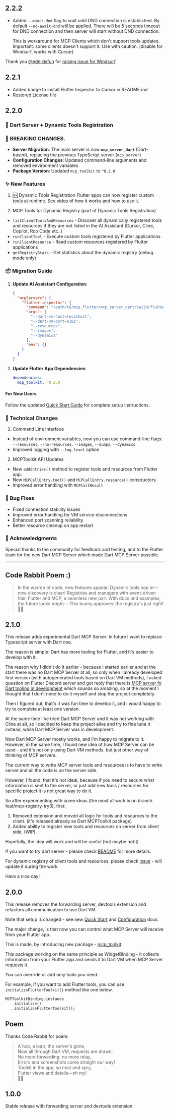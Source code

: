 ## 2.2.2

- Added `--await-dnd` flag to wait until DND connection is established. By default `--no-await-dnd` will be applied.
  There will be 5 seconds timeout for DND connection and then server will start without DND connection.

  This is workaround for MCP Clients which don't support tools updates.
  Important: some clients doesn't support it. Use with caution. (disable for Windsurf, works with Cursor)

Thank you [@ednikisfun](https://github.com/rednikisfun) for [raising issue for Windsurf](https://github.com/Arenukvern/mcp_flutter/issues/51).

## 2.2.1

- Added badge to install Flutter Inspector to Cursor in README.md
- Restored License file

## 2.2.0

### 🎉 Dart Server + Dynamic Tools Registration

### 🔄 BREAKING CHANGES.

- **Server Migration**: The main server is now **`mcp_server_dart`** (Dart-based), replacing the previous TypeScript server (`mcp_server`)
- **Configuration Changes**: Updated command-line arguments and removed environment variables
- **Package Version**: Updated `mcp_toolkit` to `^0.2.0`

### ✨ New Features

1. 🆕 Dynamic Tools Registration
   Flutter apps can now register custom tools at runtime.
   See [video](https://www.youtube.com/watch?v=Qog3x2VcO98) of how it works and how to use it.

2. MCP Tools for Dynamic Registry (part of Dynamic Tools Registration)

- `listClientToolsAndResources` - Discover all dynamically registered tools and resources if they are not listed in the AI Assistant (Cursor, Cline, Copilot, Roo Code etc..)
- `runClientTool` - Execute custom tools registered by Flutter applications
- `runClientResource` - Read custom resources registered by Flutter applications
- `getRegistryStats` - Get statistics about the dynamic registry (debug mode only)

### 📦 Migration Guide

1. **Update AI Assistant Configuration**:

   ```json
   {
     "mcpServers": {
       "flutter-inspector": {
         "command": "/path/to/mcp_flutter/mcp_server_dart/build/flutter_inspector_mcp",
         "args": [
           "--dart-vm-host=localhost",
           "--dart-vm-port=8181",
           "--resources",
           "--images",
           "--dynamics"
         ],
         "env": {}
       }
     }
   }
   ```

2. **Update Flutter App Dependencies**:
   ```yaml
   dependencies:
     mcp_toolkit: ^0.2.0
   ```

#### For New Users

Follow the updated [Quick Start Guide](QUICK_START.md) for complete setup instructions.

### 🔧 Technical Changes

1. Command Line Interface

- Instead of environment variables, now you can use command-line flags: `--resources`, `--no-resources`, `--images`, `--dumps`, `--dynamics`
- Improved logging with `--log-level` option

2. MCPToolkit API Updates

- New `addEntries()` method to register tools and resources from Flutter app.
- New `MCPCallEntry.tool()` and `MCPCallEntry.resource()` constructors
- Improved error handling with `MCPCallResult`

### 🐛 Bug Fixes

- Fixed connection stability issues
- Improved error handling for VM service disconnections
- Enhanced port scanning reliability
- Better resource cleanup on app restart

### 🙏 Acknowledgments

Special thanks to the community for feedback and testing, and to the Flutter team for the new Dart MCP Server which made Dart MCP Server possible.

---

## Code Rabbit Poem :)

> In the warren of code, new features appear,
> Dynamic tools hop in—now discovery is clear!
> Registries and managers with event-driven flair,
> Flutter and MCP, a seamless new pair.
> With docs and examples, the future looks bright—
> This bunny approves: the registry's just right!
> 🐇✨

## 2.1.0

This release adds experimental Dart MCP Server.
In future I want to replace Typescript server with Dart one.

The reason is simple: Dart has more tooling for Flutter, and it's easier to develop with it.

The reason why I didn't do it earlier - because I started earlier and at the start there was no Dart MCP Server at all, so only when I already developed first version (with autogenerated tools based on Dart VM methods), I asked question on Flutter Discord server and got reply that there is [MCP server fo Dart tooling in development](https://discord.com/channels/608014603317936148/1159561514072690739/1362482189131841718) which sounds so amazing, so at the moment I thought that I don't need to do it myself and stop the project completely.

Then I figured out, that's it was fun time to develop it, and I would happy to try to complete at least one version.

At the same time I've tried Dart MCP Server and it was not working with Cline at all, so I decided to keep the project alive and try to fine tune it instead, while Dart MCP Server was in development.

Now Dart MCP Server mostly works, and I'm happy to migrate to it. However, in the same time, I found new idea of how MCP Server can be used - and it's not only using Dart VM methods, but just other way of thinking of MCP servers.

The current way to write MCP server tools and resources is to have to write server and all the code is on the server side.

However, I found, that it's not ideal, because if you need to secure what information is sent to the server, or just add new tools / resources for specific project it is not great way to do it.

So after experimenting with some ideas (the most of work is on branch feat/mcp-registry-try3), first:

1. Removed extension and moved all logic for tools and resources to the client. (it's released already as Dart MCPToolkit package)
2. Added ability to register new tools and resources on server from client side. (WIP).

Hopefully, the idea will work and will be useful (but maybe not:))

If you want to try dart server - please check [README](mcp_server_dart/README.md) for more details.

For dynamic registry of client tools and resources, please check [issue](https://github.com/Arenukvern/mcp_flutter/issues/32) - will update it during the work.

Have a nice day!

## 2.0.0

This release removes the forwarding server, devtools extension and refactors all communication to use Dart VM.

Note that setup is changed - see new [Quick Start](QUICK_START.md) and [Configuration](CONFIGURATION.md) docs.

The major change, is that now you can control what MCP Server will receive from your Flutter app.

This is made, by introducing new package - [mcp_toolkit](https://github.com/Arenukvern/mcp_flutter/tree/main/mcp_toolkit).

This package working on the same principle as WidgetBinding - it collects information from your Flutter app and sends it to Dart VM when MCP Server requests it.

You can override or add only tools you need.

For example, if you want to add Flutter tools, you can use `initializeFlutterToolkit()` method like one below.

```dart
MCPToolkitBinding.instance
  ..initialize()
  ..initializeFlutterToolkit();
```

## Poem

Thanks Code Rabbit for poem:

> A hop, a leap, the server's gone,  
> Now all through Dart VM, requests are drawn.  
> No more forwarding, no more relay,  
> Errors and screenshots come straight our way!  
> Toolkit in the app, so neat and spry,  
> Flutter views and details—oh my!  
> 🐇✨

## 1.0.0

Stable release with forwarding server and devtools extension.
